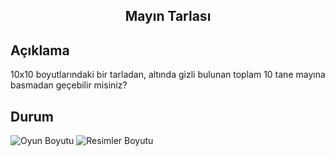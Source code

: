 <h2 align="center">Mayın Tarlası</h2>

## Açıklama
10x10 boyutlarındaki bir tarladan, altında gizli bulunan toplam 10 tane mayına basmadan geçebilir misiniz?

## Durum
![Oyun Boyutu](https://img.shields.io/badge/5%2C19%20KB-gray?style=flat&logo=github&label=game%20size&color=green)
![Resimler Boyutu](https://img.shields.io/badge/2%2C26%20KB-gray?style=flat&logo=github&label=pic%20size&color=green)
